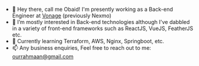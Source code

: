 - 👋 Hey there, call me Obaid! I'm presently working as a Back-end Engineer at [Vonage](https://www.vonage.co.uk/) (previously Nexmo)
- 👀 I’m mostly interested in Back-end technologies although I've dabbled in a variety of front-end frameworks such as ReactJS, VueJS, FeatherJS etc.
- 🌱 Currently learning Terraform, AWS, Nginx, Springboot, etc.
- 📫 Any business enquiries, Feel free to reach out to me: ourrahmaan@gmail.com

<!---
ObaidUr-Rahmaan/ObaidUr-Rahmaan is a ✨ special ✨ repository because its `README.md` (this file) appears on your GitHub profile.
You can click the Preview link to take a look at your changes.
--->
